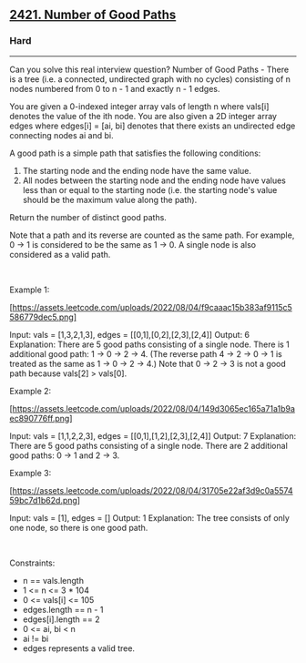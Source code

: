 <h2><a href="https://leetcode.com/problems/number-of-good-paths/">2421. Number of Good Paths</a></h2><h3>Hard</h3><hr>Can you solve this real interview question? Number of Good Paths - There is a tree (i.e. a connected, undirected graph with no cycles) consisting of n nodes numbered from 0 to n - 1 and exactly n - 1 edges.

You are given a 0-indexed integer array vals of length n where vals[i] denotes the value of the ith node. You are also given a 2D integer array edges where edges[i] = [ai, bi] denotes that there exists an undirected edge connecting nodes ai and bi.

A good path is a simple path that satisfies the following conditions:

 1. The starting node and the ending node have the same value.
 2. All nodes between the starting node and the ending node have values less than or equal to the starting node (i.e. the starting node's value should be the maximum value along the path).

Return the number of distinct good paths.

Note that a path and its reverse are counted as the same path. For example, 0 -> 1 is considered to be the same as 1 -> 0. A single node is also considered as a valid path.

 

Example 1:

[https://assets.leetcode.com/uploads/2022/08/04/f9caaac15b383af9115c5586779dec5.png]


Input: vals = [1,3,2,1,3], edges = [[0,1],[0,2],[2,3],[2,4]]
Output: 6
Explanation: There are 5 good paths consisting of a single node.
There is 1 additional good path: 1 -> 0 -> 2 -> 4.
(The reverse path 4 -> 2 -> 0 -> 1 is treated as the same as 1 -> 0 -> 2 -> 4.)
Note that 0 -> 2 -> 3 is not a good path because vals[2] > vals[0].


Example 2:

[https://assets.leetcode.com/uploads/2022/08/04/149d3065ec165a71a1b9aec890776ff.png]


Input: vals = [1,1,2,2,3], edges = [[0,1],[1,2],[2,3],[2,4]]
Output: 7
Explanation: There are 5 good paths consisting of a single node.
There are 2 additional good paths: 0 -> 1 and 2 -> 3.


Example 3:

[https://assets.leetcode.com/uploads/2022/08/04/31705e22af3d9c0a557459bc7d1b62d.png]


Input: vals = [1], edges = []
Output: 1
Explanation: The tree consists of only one node, so there is one good path.


 

Constraints:

 * n == vals.length
 * 1 <= n <= 3 * 104
 * 0 <= vals[i] <= 105
 * edges.length == n - 1
 * edges[i].length == 2
 * 0 <= ai, bi < n
 * ai != bi
 * edges represents a valid tree.